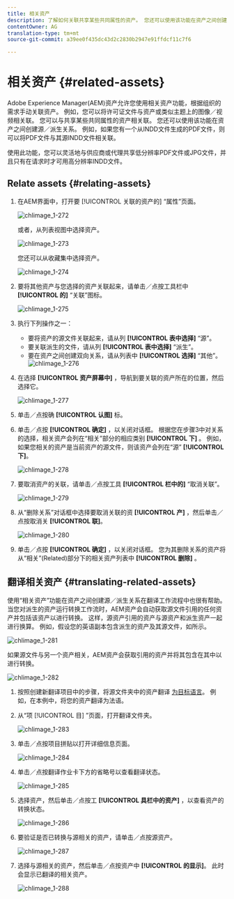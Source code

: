 ```yaml
---
title: 相关资产
description: 了解如何关联共享某些共同属性的资产。 您还可以使用该功能在资产之间创建源／派生关系。
contentOwner: AG
translation-type: tm+mt
source-git-commit: a39ee0f435dc43d2c2830b2947e91ffdcf11c7f6

---
```



# 相关资产 {#related-assets}

Adobe Experience Manager(AEM)资产允许您使用相关资产功能，根据组织的需求手动关联资产。 例如，您可以将许可证文件与资产或类似主题上的图像／视频相关联。 您可以与共享某些共同属性的资产相关联。 您还可以使用该功能在资产之间创建源／派生关系。 例如，如果您有一个从INDD文件生成的PDF文件，则可以将PDF文件与其源INDD文件相关联。

使用此功能，您可以灵活地与供应商或代理共享低分辨率PDF文件或JPG文件，并且只有在请求时才可用高分辨率INDD文件。

## Relate assets {#relating-assets}

1. 在AEM界面中，打开要 [!UICONTROL 关联的资产的] “属性”页面。

   ![chlimage_1-272](assets/chlimage_1-272.png)

   或者，从列表视图中选择资产。

   ![chlimage_1-273](assets/chlimage_1-273.png)

   您还可以从收藏集中选择资产。

   ![chlimage_1-274](assets/chlimage_1-274.png)

1. 要将其他资产与您选择的资产关联起来，请单击／点按工具栏中 **[!UICONTROL 的]** “关联”图标。

   ![chlimage_1-275](assets/chlimage_1-275.png)

1. 执行下列操作之一：

   * 要将资产的源文件关联起来，请从列 **[!UICONTROL 表中选择]** “源”。
   * 要关联派生的文件，请从列 **[!UICONTROL 表中选择]** “派生”。
   * 要在资产之间创建双向关系，请从列表中 **[!UICONTROL 选择]** “其他”。
   ![chlimage_1-276](assets/chlimage_1-276.png)

1. 在选择 **[!UICONTROL 资产屏幕中]** ，导航到要关联的资产所在的位置，然后选择它。

   ![chlimage_1-277](assets/chlimage_1-277.png)

1. 单击／点按确 **[!UICONTROL 认图]** 标。
1. 单击／点按 **[!UICONTROL 确定]** ，以关闭对话框。 根据您在步骤3中对关系的选择，相关资产会列在“相关”部分的相应类别 **[!UICONTROL 下]** 。 例如，如果您相关的资产是当前资产的源文件，则该资产会列在“源” **[!UICONTROL 下]**。

   ![chlimage_1-278](assets/chlimage_1-278.png)

1. 要取消资产的关联，请单击／点按工具 **[!UICONTROL 栏中的]** “取消关联”。

   ![chlimage_1-279](assets/chlimage_1-279.png)

1. 从“删除关系”对话框中选择要取消关联的资 **[!UICONTROL 产]** ，然后单击／点按取消关 **[!UICONTROL 联]**。

   ![chlimage_1-280](assets/chlimage_1-280.png)

1. 单击／点按 **[!UICONTROL 确定]** ，以关闭对话框。 您为其删除关系的资产将从“相关”(Related)部分下的相关资产列表中 **[!UICONTROL 删除]** 。

## 翻译相关资产 {#translating-related-assets}

使用“相关资产”功能在资产之间创建源／派生关系在翻译工作流程中也很有帮助。 当您对派生的资产运行转换工作流时，AEM资产会自动获取源文件引用的任何资产并包括该资产以进行转换。 这样，源资产引用的资产与源资产和派生资产一起进行换算。 例如，假设您的英语副本包含派生的资产及其源文件，如所示。

![chlimage_1-281](assets/chlimage_1-281.png)

如果源文件与另一个资产相关，AEM资产会获取引用的资产并将其包含在其中以进行转换。

![chlimage_1-282](assets/chlimage_1-282.png)

1. 按照创建新翻译项目中的步骤，将源文件夹中的资产翻译 [为目标语言](translation-projects.md#create-a-new-translation-project)。 例如，在本例中，将您的资产翻译为法语。
1. 从“项 [!UICONTROL 目] ”页面，打开翻译文件夹。

   ![chlimage_1-283](assets/chlimage_1-283.png)

1. 单击／点按项目拼贴以打开详细信息页面。

   ![chlimage_1-284](assets/chlimage_1-284.png)

1. 单击／点按翻译作业卡下方的省略号以查看翻译状态。

   ![chlimage_1-285](assets/chlimage_1-285.png)

1. 选择资产，然后单击／点按工 **[!UICONTROL 具栏中的资产]** ，以查看资产的转换状态。

   ![chlimage_1-286](assets/chlimage_1-286.png)

1. 要验证是否已转换与源相关的资产，请单击／点按源资产。

   ![chlimage_1-287](assets/chlimage_1-287.png)

1. 选择与源相关的资产，然后单击／点按资产中 **[!UICONTROL 的显示]**。 此时会显示已翻译的相关资产。

   ![chlimage_1-288](assets/chlimage_1-288.png)
